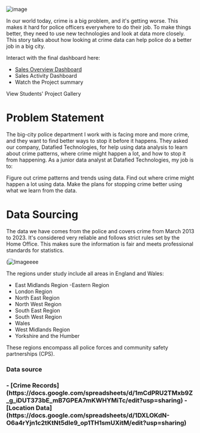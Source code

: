 ![image](https://github.com/ProfBesty/Analytics-on-Crime-Dataset/assets/147350441/ef749e70-b8a2-4306-825c-60bbe5b256a3)

In our world today, crime is a big problem, and it's getting worse. This makes it hard for police officers everywhere to do their job. To make things better, they need to use new technologies and look at data more closely. This story talks about how looking at crime data can help police do a better job in a big city.

Interact with the final dashboard here:

- [Sales Overview Dashboard](https://www.shotspotter.com/wp-content/uploads/2021/06/crime-analysis-program.jpg)
- Sales Activity Dashboard
- Watch the Project summary

View Students' Project Gallery


<h1>Problem Statement</h1>

The big-city police department I work with is facing more and more crime, and they want to find better ways to stop it before it happens. They asked our company, Datafied Technologies, for help using data analysis to learn about crime patterns, where crime might happen a lot, and how to stop it from happening. As a junior data analyst at Datafied Technologies, my job is to:

Figure out crime patterns and trends using data.
Find out where crime might happen a lot using data.
Make the plans for stopping crime better using what we learn from the data.

<h1>Data Sourcing</h1>

The data we have comes from the police and covers crime from March 2013 to 2023. It's considered very reliable and follows strict rules set by the Home Office. This makes sure the information is fair and meets professional standards for statistics.

(![Imageeee](https://github.com/ProfBesty/Analytics-on-Crime-Dataset/assets/147350441/cf5ccc1d-f96c-4f77-acc5-5d7f78bf685f)

The regions under study include all areas in England and Wales:

- East Midlands Region
-Eastern Region
- London Region
- North East Region
- North West Region
- South East Region
- South West Region
- Wales
- West Midlands Region
- Yorkshire and the Humber

These regions encompass all police forces and community safety partnerships (CPS).

<h3>Data source<h3>
- [Crime Records](https://docs.google.com/spreadsheets/d/1mCdPRU2TMxb9Z_g_iDUT373bE_mB7GPEA7mKWHYMiTc/edit?usp=sharing)
- [Location Data](https://docs.google.com/spreadsheets/d/1DXLOKdN-O6a4rYjn1c2tKtNt5dIe9_op1TH1smUXitM/edit?usp=sharing)

